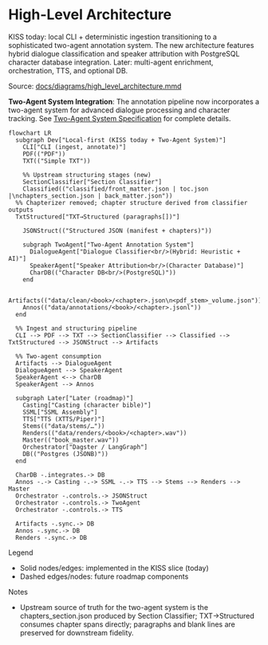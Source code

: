 # High-Level Architecture

KISS today: local CLI + deterministic ingestion transitioning to a sophisticated two-agent annotation system. The new architecture features hybrid dialogue classification and speaker attribution with PostgreSQL character database integration. Later: multi-agent enrichment, orchestration, TTS, and optional DB.

Source: [docs/diagrams/high_level_architecture.mmd](diagrams/high_level_architecture.mmd)

**Two-Agent System Integration**: The annotation pipeline now incorporates a two-agent system for advanced dialogue processing and character tracking. See [Two-Agent System Specification](../02-specifications/components/two-agent-dialogue-speaker-system.md) for complete details.

```mermaid
flowchart LR
  subgraph Dev["Local-first (KISS today + Two-Agent System)"]
    CLI["CLI (ingest, annotate)"]
    PDF(("PDF"))
    TXT(("Simple TXT"))

    %% Upstream structuring stages (new)
    SectionClassifier["Section Classifier"]
    Classified(("classified/front_matter.json | toc.json |\nchapters_section.json | back_matter.json"))
  %% Chapterizer removed; chapter structure derived from classifier outputs
  TxtStructured["TXT→Structured (paragraphs[])"]

    JSONStruct(("Structured JSON (manifest + chapters)"))
    
    subgraph TwoAgent["Two-Agent Annotation System"]
      DialogueAgent["Dialogue Classifier<br/>(Hybrid: Heuristic + AI)"]
      SpeakerAgent["Speaker Attribution<br/>(Character Database)"]
      CharDB(("Character DB<br/>(PostgreSQL)"))
    end
    
    Artifacts(("data/clean/<book>/<chapter>.json\n<pdf_stem>_volume.json"))
    Annos(("data/annotations/<book>/<chapter>.jsonl"))
  end

  %% Ingest and structuring pipeline
  CLI --> PDF --> TXT --> SectionClassifier --> Classified --> TxtStructured --> JSONStruct --> Artifacts

  %% Two-agent consumption
  Artifacts --> DialogueAgent
  DialogueAgent --> SpeakerAgent
  SpeakerAgent <--> CharDB
  SpeakerAgent --> Annos

  subgraph Later["Later (roadmap)"]
    Casting["Casting (character bible)"]
    SSML["SSML Assembly"]
    TTS["TTS (XTTS/Piper)"]
    Stems(("data/stems/…"))
    Renders(("data/renders/<book>/<chapter>.wav"))
    Master(("book_master.wav"))
    Orchestrator["Dagster / LangGraph"]
    DB(("Postgres (JSONB)"))
  end

  CharDB -.integrates.-> DB
  Annos -.-> Casting -.-> SSML -.-> TTS --> Stems --> Renders --> Master
  Orchestrator -.controls.-> JSONStruct
  Orchestrator -.controls.-> TwoAgent
  Orchestrator -.controls.-> TTS

  Artifacts -.sync.-> DB
  Annos -.sync.-> DB
  Renders -.sync.-> DB
```

Legend

- Solid nodes/edges: implemented in the KISS slice (today)
- Dashed edges/nodes: future roadmap components

Notes

- Upstream source of truth for the two-agent system is the chapters_section.json produced by Section Classifier; TXT→Structured consumes chapter spans directly; paragraphs and blank lines are preserved for downstream fidelity.
